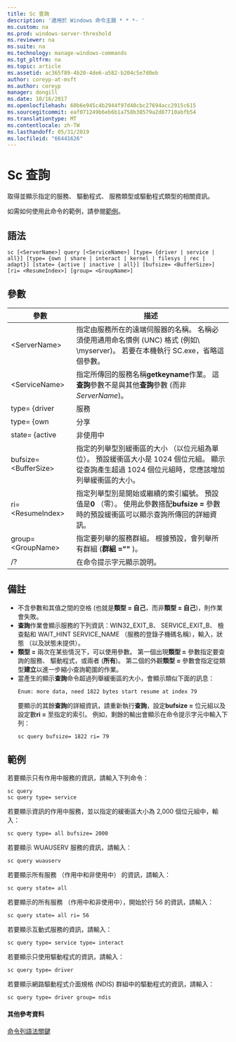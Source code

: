 ```yaml
---
title: Sc 查詢
description: '適用於 Windows 命令主題 * * *- '
ms.custom: na
ms.prod: windows-server-threshold
ms.reviewer: na
ms.suite: na
ms.technology: manage-windows-commands
ms.tgt_pltfrm: na
ms.topic: article
ms.assetid: ac365f89-4b20-4de6-a582-b204c5e7d0eb
author: coreyp-at-msft
ms.author: coreyp
manager: dongill
ms.date: 10/16/2017
ms.openlocfilehash: 60b6e945c4b2944f97d40cbc27694acc2915c615
ms.sourcegitcommit: eaf071249b6eb6b1a758b38579a2d87710abfb54
ms.translationtype: MT
ms.contentlocale: zh-TW
ms.lasthandoff: 05/31/2019
ms.locfileid: "66441626"
---
```

# <a name="sc-query"></a>Sc 查詢



取得並顯示指定的服務、 驅動程式、 服務類型或驅動程式類型的相關資訊。

如需如何使用此命令的範例，請參閱[範例](#BKMK_examples)。

## <a name="syntax"></a>語法

```
sc [<ServerName>] query [<ServiceName>] [type= {driver | service | all}] [type= {own | share | interact | kernel | filesys | rec | adapt}] [state= {active | inactive | all}] [bufsize= <BufferSize>] [ri= <ResumeIndex>] [group= <GroupName>]
```

## <a name="parameters"></a>參數

|       參數        |                                                                                                                          描述                                                                                                                          |
|------------------------|---------------------------------------------------------------------------------------------------------------------------------------------------------------------------------------------------------------------------------------------------------------|
|     \<ServerName>      |                       指定由服務所在的遠端伺服器的名稱。 名稱必須使用通用命名慣例 (UNC) 格式 (例如\\ \\myserver)。 若要在本機執行 SC.exe，省略這個參數。                        |
|     \<ServiceName>     |                                      指定所傳回的服務名稱**getkeyname**作業。 這**查詢**參數不是與其他**查詢**參數 (而非*ServerName*)。                                      |
|     type= {driver      |                                                                                                                            服務                                                                                                                            |
|       type= {own       |                                                                                                                             分享                                                                                                                             |
|     state= {active     |                                                                                                                           非使用中                                                                                                                            |
| bufsize= \<BufferSize> |                     指定的列舉型別緩衝區的大小 （以位元組為單位）。 預設緩衝區大小是 1024 個位元組。 顯示從查詢產生超過 1024 個位元組時，您應該增加列舉緩衝區的大小。                      |
|   ri= \<ResumeIndex>   | 指定列舉型別是開始或繼續的索引編號。 預設值是**0** （零）。 使用此參數搭配**bufsize =** 參數時的預設緩衝區可以顯示查詢所傳回的詳細資訊。 |
|  group= \<GroupName>   |                                                                             指定要列舉的服務群組。 根據預設，會列舉所有群組 (**群組 =""** )。                                                                              |
|           /?           |                                                                                                             在命令提示字元顯示說明。                                                                                                              |

## <a name="remarks"></a>備註

- 不含參數和其值之間的空格 (也就是**類型 = 自己**，而非**類型 = 自己**)，則作業會失敗。
- **查詢**作業會顯示服務的下列資訊：WIN32_EXIT_B、 SERVICE_EXIT_B、 檢查點和 WAIT_HINT SERVICE_NAME （服務的登錄子機碼名稱），輸入，狀態 （以及狀態未提供）。
- **類型 =** 兩次在某些情況下，可以使用參數。 第一個出現**類型 =** 參數指定要查詢的服務、 驅動程式，或兩者 (**所有**)。 第二個的外觀**類型 =** 參數會指定從類型**建立**以進一步縮小查詢範圍的作業。
- 當產生的顯示**查詢**命令超過列舉緩衝區的大小，會顯示類似下面的訊息：  
  ```
  Enum: more data, need 1822 bytes start resume at index 79
  ```  
  要顯示的其餘**查詢**的詳細資訊，請重新執行**查詢**，設定**bufsize =** 位元組以及設定數**ri =** 至指定的索引。 例如，剩餘的輸出會顯示在命令提示字元中輸入下列：  
  ```
  sc query bufsize= 1822 ri= 79
  ```

## <a name="BKMK_examples"></a>範例

若要顯示只有作用中服務的資訊，請輸入下列命令：
```
sc query
sc query type= service
```
若要顯示資訊的作用中服務，並以指定的緩衝區大小為 2,000 個位元組中，輸入：
```
sc query type= all bufsize= 2000
```
若要顯示 WUAUSERV 服務的資訊，請輸入：
```
sc query wuauserv
```
若要顯示所有服務 （作用中和非使用中） 的資訊，請輸入：
```
sc query state= all
```
若要顯示的所有服務 （作用中和非使用中），開始於行 56 的資訊，請輸入：
```
sc query state= all ri= 56
```
若要顯示互動式服務的資訊，請輸入：
```
sc query type= service type= interact
```
若要顯示只使用驅動程式的資訊，請輸入：
```
sc query type= driver
```
若要顯示網路驅動程式介面規格 (NDIS) 群組中的驅動程式的資訊，請輸入：
```
sc query type= driver group= ndis
```

#### <a name="additional-references"></a>其他參考資料

[命令列語法關鍵](command-line-syntax-key.md)